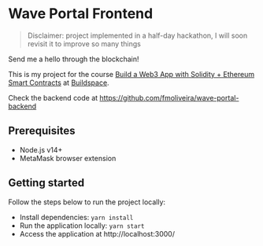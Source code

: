 # Wave Portal Frontend

> Disclaimer: project implemented in a half-day hackathon, I will soon revisit it to improve so many things

Send me a hello through the blockchain!

This is my project for the course [Build a Web3 App with Solidity + Ethereum Smart Contracts](https://buildspace.so/solidity) at [Buildspace](https://buildspace.so/).

Check the backend code at https://github.com/fmoliveira/wave-portal-backend

## Prerequisites

- Node.js v14+
- MetaMask browser extension

## Getting started

Follow the steps below to run the project locally:

- Install dependencies: `yarn install`
- Run the application locally: `yarn start`
- Access the application at http://localhost:3000/
